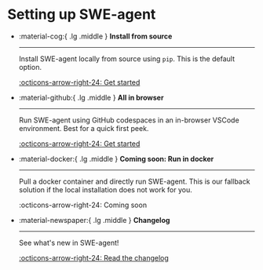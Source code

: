 # Setting up SWE-agent

<div class="grid cards" markdown>


-   :material-cog:{ .lg .middle } __Install from source__

    ---

    Install SWE-agent locally from source using `pip`.
    This is the default option.

    [:octicons-arrow-right-24: Get started](source.md)


-   :material-github:{ .lg .middle } __All in browser__

    ---

    Run SWE-agent using GitHub codespaces in an in-browser VSCode environment.
    Best for a quick first peek.

    [:octicons-arrow-right-24: Get started](codespaces.md)


-   :material-docker:{ .lg .middle } __Coming soon: Run in docker__

    ---

    Pull a docker container and directly run SWE-agent. This is our fallback solution if the local installation does not work for you.

    :octicons-arrow-right-24: Coming soon

-   :material-newspaper:{ .lg .middle } __Changelog__

    ---

    See what's new in SWE-agent!

    [:octicons-arrow-right-24: Read the changelog](changelog.md)
</div>
